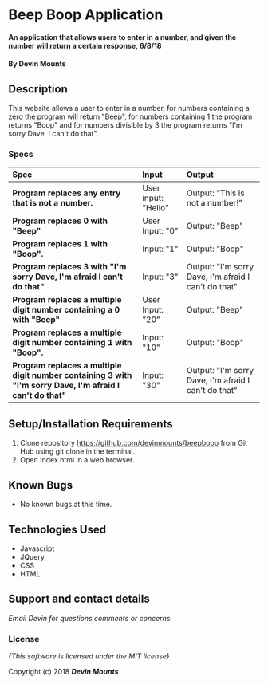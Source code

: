 # Beep Boop Application

#### An application that allows users to enter in a number, and given the number will return a certain response, 6/8/18

#### By **Devin Mounts**

## Description

This website allows a user to enter in a number, for numbers containing a zero the program will return "Beep", for numbers containing 1 the program returns "Boop" and for numbers divisible by 3 the program returns "I'm sorry Dave, I can't do that".


### Specs
| Spec | Input | Output |
| :-------------     | :------------- | :------------- |
| **Program replaces any entry that is not a number.** | User input: "Hello" | Output: "This is not a number!" |
| **Program replaces 0 with "Beep"**| User Input: "0" | Output: "Beep" |
| **Program replaces 1 with "Boop".**| Input: "1" | Output: "Boop" |
| **Program replaces 3 with "I'm sorry Dave, I'm afraid I can't do that"** | Input: "3" | Output: "I'm sorry Dave, I'm afraid I can't do that" |
| **Program replaces a multiple digit number containing a 0 with "Beep"**| User Input: "20" | Output: "Beep" |
| **Program replaces a multiple digit number containing 1 with "Boop".**| Input: "10" | Output: "Boop" |
| **Program replaces a multiple digit number containing 3 with "I'm sorry Dave, I'm afraid I can't do that"** | Input: "30" | Output: "I'm sorry Dave, I'm afraid I can't do that" |


## Setup/Installation Requirements

1. Clone repository https://github.com/devinmounts/beepboop from Git Hub using git clone in the terminal.
2. Open Index.html in a web browser.

## Known Bugs
* No known bugs at this time.

## Technologies Used
* Javascript
* JQuery
* CSS
* HTML

## Support and contact details

_Email Devin for questions comments or concerns._

### License

*{This software is licensed under the MIT license}*

Copyright (c) 2018 **_Devin Mounts_**
